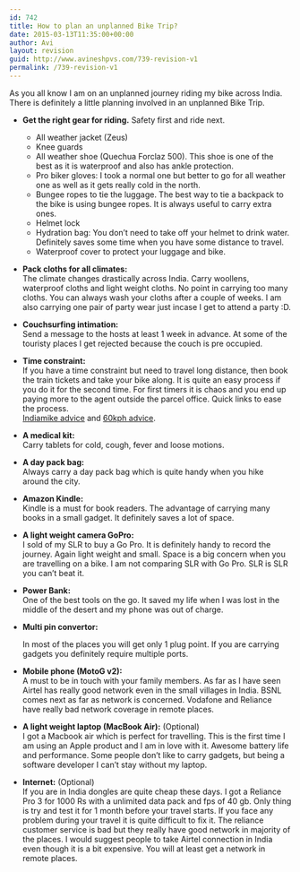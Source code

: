 ```yaml
---
id: 742
title: How to plan an unplanned Bike Trip?
date: 2015-03-13T11:35:00+00:00
author: Avi
layout: revision
guid: http://www.avineshpvs.com/739-revision-v1
permalink: /739-revision-v1
---
```

As you all know I am on an unplanned journey riding my bike across India. There is definitely a little planning involved in an unplanned Bike Trip.

  * **Get the right gear for riding.** Safety first and ride next. 
      * All weather jacket (Zeus)
      * Knee guards
      * All weather shoe (Quechua Forclaz 500). This shoe is one of the best as it is waterproof and also has ankle protection.
      * Pro biker gloves: I took a normal one but better to go for all weather one as well as it gets really cold in the north.
      * Bungee ropes to tie the luggage. The best way to tie a backpack to the bike is using bungee ropes. It is always useful to carry extra ones.
      * Helmet lock
      * Hydration bag: You don’t need to take off your helmet to drink water. Definitely saves some time when you have some distance to travel.
      * Waterproof cover to protect your luggage and bike.


  * **Pack cloths for all climates:**  
    The climate changes drastically across India. Carry woollens, waterproof cloths and light weight cloths. No point in carrying too many cloths. You can always wash your cloths after a couple of weeks. I am also carrying one pair of party wear just incase I get to attend a party :D. 
  * **Couchsurfing intimation:**  
    Send a message to the hosts at least 1 week in advance. At some of the touristy places I get rejected because the couch is pre occupied. 
  * **Time constraint:**  
    If you have a time constraint but need to travel long distance, then book the train tickets and take your bike along. It is quite an easy process if you do it for the second time. For first timers it is chaos and you end up paying more to the agent outside the parcel office. Quick links to ease the process.  
    [Indiamike advice](http://www.indiamike.com/india/indian-railways-f10/how-to-parcel-your-bike-via-train-from-new-delhi-railway-station-t210648/ "Indiamike advice on taking bike in train") and [60kph advice](http://www.60kph.com/interact/loadintrain.htm "60kph advice to take a bike in train"). 
  * **A medical kit:**  
    Carry tablets for cold, cough, fever and loose motions. 
  * **A day pack bag:**  
    Always carry a day pack bag which is quite handy when you hike around the city. 
  * **Amazon Kindle:**  
    Kindle is a must for book readers. The advantage of carrying many books in a small gadget. It definitely saves a lot of space. 
  * **A light weight camera GoPro:**  
    I sold of my SLR to buy a Go Pro. It is definitely handy to record the journey. Again light weight and small. Space is a big concern when you are travelling on a bike. I am not comparing SLR with Go Pro. SLR is SLR you can’t beat it. 


  * **Power Bank:**  
    One of the best tools on the go. It saved my life when I was lost in the middle of the desert and my phone was out of charge. 
  * **Multi pin convertor:**  
  
    In most of the places you will get only 1 plug point. If you are carrying gadgets you definitely require multiple ports. 
  * **Mobile phone (MotoG v2):**  
    A must to be in touch with your family members. As far as I have seen Airtel has really good network even in the small villages in India. BSNL comes next as far as network is concerned. Vodafone and Reliance have really bad network coverage in remote places. 
  * **A light weight laptop (MacBook Air):** (Optional)  
    I got a Macbook air which is perfect for travelling. This is the first time I am using an Apple product and I am in love with it. Awesome battery life and performance. Some people don’t like to carry gadgets, but being a software developer I can’t stay without my laptop. 
  * **Internet:** (Optional)  
    If you are in India dongles are quite cheap these days. I got a Reliance Pro 3 for 1000 Rs with a unlimited data pack and fps of 40 gb. Only thing is try and test it for 1 month before your travel starts. If you face any problem during your travel it is quite difficult to fix it. The reliance customer service is bad but they really have good network in majority of the places. I would suggest people to take Airtel connection in India even though it is a bit expensive. You will at least get a network in remote places.
